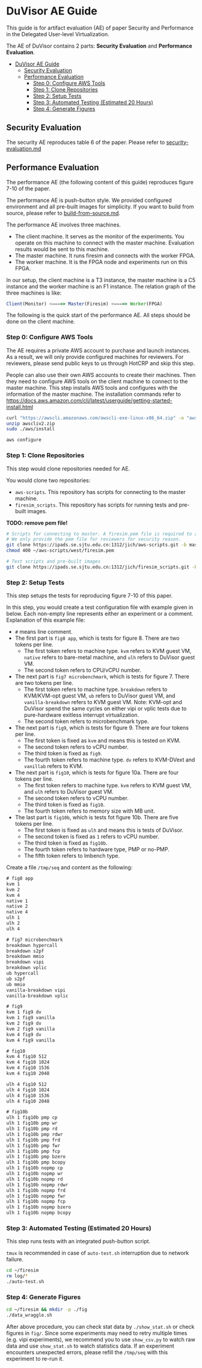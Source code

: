 # DuVisor AE Guide

This guide is for artifact evaluation (AE) of paper Security and Performance in the Delegated User-level Virtualization.

The AE of DuVisor contains 2 parts: **Security Evaluation** and **Performance Evaluation**.

<!--ts-->
* [DuVisor AE Guide](#duvisor-ae-guide)
   * [Security Evaluation](#security-evaluation)
   * [Performance Evaluation](#performance-evaluation)
      * [Step 0: Configure AWS Tools](#step-0-configure-aws-tools)
      * [Step 1: Clone Repositories](#step-1-clone-repositories)
      * [Step 2: Setup Tests](#step-2-setup-tests)
      * [Step 3: Automated Testing (Estimated 20 Hours)](#step-3-automated-testing-estimated-20-hours)
      * [Step 4: Generate Figures](#step-4-generate-figures)
<!--te-->

## Security Evaluation

The security AE reproduces table 6 of the paper. Please refer to [security-evaluation.md](./security-evaluation.md)

## Performance Evaluation

The performance AE (the following content of this guide) reproduces figure 7-10 of the paper.

The performance AE is push-button style. We provided configured environment and all pre-built images for simplicity. If you want to build from source, please refer to [build-from-source.md](./build-from-source.md).

The performance AE involves three machines.
* The client machine. It serves as the monitor of the experiments. You operate on this machine to connect with the master machine. Evaluation results would be sent to this machine.
* The master machine. It runs firesim and connects with the worker FPGA.
* The worker machine. It is the FPGA node and experiments run on this FPGA.

In our setup, the client machine is a T3 instance, the master machine is a C5 instance and the worker machine is an F1 instance.
The relation graph of the three machines is like:

```javascript
Client(Monitor) <====> Master(Firesim) <====> Worker(FPGA)
```

The following is the quick start of the performance AE. All steps should be done on the client machine.

### Step 0: Configure AWS Tools

The AE requires a private AWS account to purchase and launch instances. As a result, we will only provide configured machines for reviewers. For reviewers, please send public keys to us through HotCRP and skip this step.

People can also use their own AWS accounts to create their machines.
Then they need to configure AWS tools on the client machine to connect to the master machine.
This step installs AWS tools and configures with the information of the master machine. The installation commands refer to https://docs.aws.amazon.com/cli/latest/userguide/getting-started-install.html

```bash
curl "https://awscli.amazonaws.com/awscli-exe-linux-x86_64.zip" -o "awscliv2.zip"
unzip awscliv2.zip
sudo ./aws/install

aws configure
```

### Step 1: Clone Repositories

This step would clone repositories needed for AE.

You would clone two repositories:

* `aws-scripts`. This repository has scripts for connecting to the master machine.
* `firesim_scripts`. This repository has scripts for running tests and pre-built images.

**TODO: remove pem file!**

```bash
# Scripts for connecting to master. A firesim.pem file is required to access AWS instances.
# We only provide the pem file for reviewers for security reason.
git clone https://ipads.se.sjtu.edu.cn:1312/jich/aws-scripts.git -b master ~/aws-scripts
chmod 400 ~/aws-scripts/west/firesim.pem

# Test scripts and pre-built images
git clone https://ipads.se.sjtu.edu.cn:1312/jich/firesim_scripts.git -b master ~/firesim
```

### Step 2: Setup Tests

This step setups the tests for reproducing figure 7-10 of this paper.

In this step, you would create a test configuration file with example given in below.
Each non-empty line represents either an experiment or a comment.
Explanation of this example file:

* `#` means line comment.
* The first part is `fig8 app`, which is tests for figure 8. There are two tokens per line.
  * The first token refers to machine type. `kvm` refers to KVM guest VM, `native` refers to bare-metal machine, and `ulh` refers to DuVisor guest VM.
  * The second token refers to CPU/vCPU number.
* The next part is `fig7 microbenchmark`, which is tests for figure 7. There are two tokens per line.
  * The first token refers to machine type. `breakdown` refers to KVM/KVM-opt guest VM, `ub` refers to DuVisor guest VM, and `vanilla-breakdown` refers to KVM guest VM. Note: KVM-opt and DuVisor spend the same cycles on either vipi or vplic tests due to pure-hardware exitless interrupt virtualization.
  * The second token refers to microbenchmark type.
* The next part is `fig9`, which is tests for figure 9. There are four tokens per line.
  * The first token is fixed as `kvm` and means this is tested on KVM.
  * The second token refers to vCPU number.
  * The third token is fixed as `fig9`.
  * The fourth token refers to machine type. `dv` refers to KVM-DVext and `vanillab` refers to KVM.
* The next part is `fig10`, which is tests for figure 10a. There are four tokens per line.
  * The first token refers to machine type. `kvm` refers to KVM guest VM, and `ulh` refers to DuVisor guest VM.
  * The second token refers to vCPU number.
  * The third token is fixed as `fig10`.
  * The fourth token refers to memory size with MB unit.
* The last part is `fig10b`, which is tests fot figure 10b. There are five tokens per line.
  * The first token is fixed as `ulh` and means this is tests of DuVisor.
  * The second token is fixed as `1` refers to vCPU number.
  * The third token is fixed as `fig10b`.
  * The fourth token refers to hardware type, PMP or no-PMP.
  * The fifth token refers to lmbench type.

Create a file `/tmp/seq` and content as the following:

```txt
# fig8 app
kvm 1
kvm 2
kvm 4
native 1
native 2
native 4
ulh 1
ulh 2
ulh 4

# fig7 microbenchmark
breakdown hypercall
breakdown s2pf
breakdown mmio
breakdown vipi
breakdown vplic
ub hypercall
ub s2pf
ub mmio
vanilla-breakdown vipi
vanilla-breakdown vplic

# fig9
kvm 1 fig9 dv
kvm 1 fig9 vanilla
kvm 2 fig9 dv
kvm 2 fig9 vanilla
kvm 4 fig9 dv
kvm 4 fig9 vanilla

# fig10
kvm 4 fig10 512
kvm 4 fig10 1024
kvm 4 fig10 1536
kvm 4 fig10 2048

ulh 4 fig10 512
ulh 4 fig10 1024
ulh 4 fig10 1536
ulh 4 fig10 2048

# fig10b
ulh 1 fig10b pmp cp
ulh 1 fig10b pmp wr
ulh 1 fig10b pmp rd
ulh 1 fig10b pmp rdwr
ulh 1 fig10b pmp frd
ulh 1 fig10b pmp fwr
ulh 1 fig10b pmp fcp
ulh 1 fig10b pmp bzero
ulh 1 fig10b pmp bcopy
ulh 1 fig10b nopmp cp
ulh 1 fig10b nopmp wr
ulh 1 fig10b nopmp rd
ulh 1 fig10b nopmp rdwr
ulh 1 fig10b nopmp frd
ulh 1 fig10b nopmp fwr
ulh 1 fig10b nopmp fcp
ulh 1 fig10b nopmp bzero
ulh 1 fig10b nopmp bcopy
```


### Step 3: Automated Testing (Estimated 20 Hours)

This step runs tests with an integrated push-button script.

`tmux` is recommended in case of `auto-test.sh` interruption due to network failure.

```bash
cd ~/firesim
rm log/*
./auto-test.sh
```

### Step 4: Generate Figures

```bash
cd ~/firesim && mkdir -p ./fig
./data_wraggle.sh
```

After above procedure, you can check stat data by `./show_stat.sh` or check figures in `fig/`.
Since some experiments may need to retry multiple times (e.g. vipi experiments), we recommend you to use `show_csv.py` to watch raw data and use `show_stat.sh` to watch statistics data. If an experiment encounters unexpected errors, please refill the `/tmp/seq` with this experiment to re-run it.
